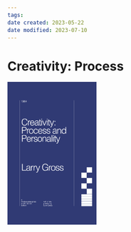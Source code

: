 ```yaml
---
tags: 
date created: 2023-05-22
date modified: 2023-07-10
---
```


# Creativity: Process

<center><p><a href="https://mediastudies.press"><img src="https://github.com/mediastudiespress/singles/raw/master/public_domain/gross-1964/cover/gross-1964-front-cover-640-1024-png.png" alt="Cover" style="float:left;width:200px;" /></a> </p></center>
